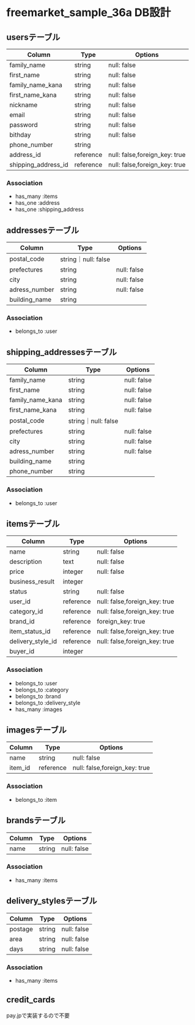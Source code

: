 # freemarket_sample_36a DB設計


## usersテーブル
|Column|Type|Options|
|------|----|-------|
|family_name|string|null: false|
|first_name|string|null: false|
|family_name_kana|string|null: false|
|first_name_kana|string|null: false|
|nickname|string|null: false|
|email|string|null: false|
|password|string|null: false|
|bithday|string|null: false|
|phone_number|string||
|address_id|reference|null: false,foreign_key: true|
|shipping_address_id|reference|null: false,foreign_key: true|

### Association
- has_many :items
- has_one :address
- has_one :shipping_address


## addressesテーブル
|Column|Type|Options|
|------|----|-------|
|postal_code|string｜null: false|
|prefectures|string|null: false|
|city|string|null: false|
|adress_number|string|null: false|
|building_name|string||

### Association
- belongs_to :user



## shipping_addressesテーブル
|Column|Type|Options|
|------|----|-------|
|family_name|string|null: false|
|first_name|string|null: false|
|family_name_kana|string|null: false|
|first_name_kana|string|null: false|
|postal_code|string｜null: false|
|prefectures|string|null: false|
|city|string|null: false|
|adress_number|string|null: false|
|building_name|string||
|phone_number|string||

### Association
- belongs_to :user



## itemsテーブル
|Column|Type|Options|
|------|----|-------|
|name|string|null: false|
|description|text|null: false|
|price|integer|null: false|
|business_result|integer||
|status|string|null: false|
|user_id|reference|null: false,foreign_key: true|
|category_id|reference|null: false,foreign_key: true|
|brand_id|reference|foreign_key: true|
|item_status_id|reference|null: false,foreign_key: true|
|delivery_style_id|reference|null: false,foreign_key: true|
|buyer_id|integer||

### Association
- belongs_to :user
- belongs_to :category
- belongs_to :brand
- belongs_to :delivery_style
- has_many :images


## imagesテーブル
|Column|Type|Options|
|------|----|-------|
|name|string|null: false|
|item_id|reference|null: false,foreign_key: true|

### Association
- belongs_to :item


## brandsテーブル
|Column|Type|Options|
|------|----|-------|
|name|string|null: false|

### Association
- has_many :items


## delivery_stylesテーブル
|Column|Type|Options|
|------|----|-------|
|postage|string|null: false|
|area|string|null: false|
|days|string|null: false|

### Association
- has_many :items


## credit_cards
pay.jpで実装するので不要
